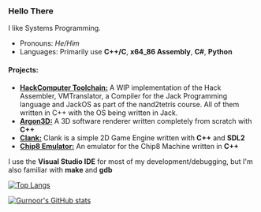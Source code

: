 ### Hello There

I like Systems Programming.


- Pronouns: *He/Him*
- Languages: Primarily use **C++/C**, **x64_86 Assembly**, **C#**, **Python**

#### Projects:

- [**HackComputer Toolchain:**](https://github.com/H0mTanks/HackComputer) A WIP implementation of the Hack Assembler, VMTranslator, a Compiler for the Jack Programming language and JackOS as part of the nand2tetris course. All of them written in C++ with the OS being written in Jack.
- [**Argon3D:**](https://github.com/H0mTanks/Argon3DRenderer/) A 3D software renderer written completely from scratch with **C++**
- [**Clank:**](https://github.com/H0mTanks/Clank2DGameEngine) Clank is a simple 2D Game Engine written with **C++** and **SDL2**
- [**Chip8 Emulator:**](https://github.com/H0mTanks/Chip8EmulatorCpp) An emulator for the Chip8 Machine written in **C++**


I use the **Visual Studio IDE** for most of my development/debugging, but I'm also familiar with **make** and **gdb**
<!--
**H0mTanks/H0mTanks** is a ✨ _special_ ✨ repository because its `README.md` (this file) appears on your GitHub profile.

Here are some ideas to get you started:

- 🔭 I’m currently working on ...
- 🌱 I’m currently learning ...
- 👯 I’m looking to collaborate on ...
- 🤔 I’m looking for help with ...
- 💬 Ask me about ...
- 📫 How to reach me: ...
- 😄 Pronouns: ...
- ⚡ Fun fact: ...
-->

[![Top Langs](https://github-readme-stats.vercel.app/api/top-langs/?username=H0mTanks&exclude_repo=programming,Chip8EmulatorCpp&layout=compact)](https://github.com/H0mTanks/github-readme-stats)


[![Gurnoor's GitHub stats](https://github-readme-stats.vercel.app/api?username=H0mTanks&count_private=true&show_icons=true)](https://github.com/anuraghazra/github-readme-stats)

